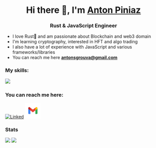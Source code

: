 <h1 align="center">Hi there 👋, I'm <a href="https://www.linkedin.com/in/anton-piniaz-446551175/" target="_blank">Anton Piniaz</a></h1>
<h3 align="center">Rust & JavaScript Engineer </h3>

- I love Rust🦀 and am passionate about Blockchain and web3 domain
- I'm learning cryptography, interested in HFT and algo trading
- I also have a lot of experience with JavaScript and various frameworks/libraries
- You can reach me here **antonsgrouva@gmail.com**

<h3>My skills:</h3>
<p dir="auto">
  <a href="https://skillicons.dev">
    <img src="https://skillicons.dev/icons?i=rust,js,ts,nodejs,mysql,postgres,graphql,react,nextjs,redux,tailwind,git,kubernetes,docker,linux,aws,html,css" style="max-width: 100%;" />
  </a>
</p>
<div class="markdown-heading" dir="auto"><h3 class="heading-element" dir="auto">You can reach me here:</h3></div>
<p dir="auto">
<a href="https://www.linkedin.com/in/anton-piniaz-446551175/" rel="nofollow"><img src="https://private-user-images.githubusercontent.com/102806612/317084463-ffdf76e9-6e52-4f8b-8b61-84c57ea7f604.png?jwt=eyJhbGciOiJIUzI1NiIsInR5cCI6IkpXVCJ9.eyJpc3MiOiJnaXRodWIuY29tIiwiYXVkIjoicmF3LmdpdGh1YnVzZXJjb250ZW50LmNvbSIsImtleSI6ImtleTUiLCJleHAiOjE3Mjk3MjQzOTIsIm5iZiI6MTcyOTcyNDA5MiwicGF0aCI6Ii8xMDI4MDY2MTIvMzE3MDg0NDYzLWZmZGY3NmU5LTZlNTItNGY4Yi04YjYxLTg0YzU3ZWE3ZjYwNC5wbmc_WC1BbXotQWxnb3JpdGhtPUFXUzQtSE1BQy1TSEEyNTYmWC1BbXotQ3JlZGVudGlhbD1BS0lBVkNPRFlMU0E1M1BRSzRaQSUyRjIwMjQxMDIzJTJGdXMtZWFzdC0xJTJGczMlMkZhd3M0X3JlcXVlc3QmWC1BbXotRGF0ZT0yMDI0MTAyM1QyMjU0NTJaJlgtQW16LUV4cGlyZXM9MzAwJlgtQW16LVNpZ25hdHVyZT1jNzg1NTczYzkwNjYxMTM1NzlmOWVhYWNhZDhmNmU4YTU0ZGEyMWRlNjM3YjhmMTM0ZGFkZWNmNWM1NjVlMmNjJlgtQW16LVNpZ25lZEhlYWRlcnM9aG9zdCJ9.pbJE-Ifp10NvqywubKVgdZOhwnmkxN92VuP0CFS0TfI" alt="Linked" width="50" height="50" style="max-width: 100%;"></a>
<a href="mailto:antonsgrouva@gmail.com"><img src="https://raw.githubusercontent.com/timche/gmail-desktop/main/media/icon.svg" width="50" height="50" style="max-width: 100%;" alt="Gmail"></a>
</p>

### Stats

<div>
  <img height="135px" src="https://github-readme-stats.vercel.app/api?username=AntonPiniaz&theme=nord&show_icons=true&hide_title=true&hide_border=true&hide_rank=true&include_all_commits=true&count_private=true&line_height=21">
  <img height="135px" src="https://github-readme-stats.vercel.app/api/top-langs/?username=AntonPiniaz&theme=nord&&hide_title=true&hide_border=true&layout=compact&langs_count=8">
</div>
